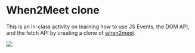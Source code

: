 # When2Meet clone
This is an in-class activity on learning how to use JS Events, the DOM API, and the fetch API by creating a clone of [when2meet](https://www.when2meet.com/).

![](./when2-meet-activity.png')

